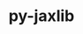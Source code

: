 ---
title: "py-jaxlib"
layout: cache
categories: [package, develop-2024-05-19]
meta: {"versions": ["0.4.23", "0.4.28", "0.4.3"], "compilers": ["gcc@=11.4.0", "gcc@=9.4.0"], "oss": ["ubuntu20.04", "ubuntu22.04"], "platforms": ["linux"], "targets": ["neoverse_v1", "neoverse_v2", "ppc64le", "x86_64_v3"], "stacks": ["e4s", "e4s-neoverse-v2", "e4s-neoverse_v1", "e4s-power", "ml-linux-x86_64-cpu", "ml-linux-x86_64-cuda", "root"], "num_specs": 8, "num_specs_by_stack": {"e4s-power": 1, "root": 8, "e4s-neoverse_v1": 1, "e4s-neoverse-v2": 1, "e4s": 1, "ml-linux-x86_64-cpu": 2, "ml-linux-x86_64-cuda": 2}}
spec_details: [{"hash": "olprm5vlvnbmef3d3oeh2f2hr34sen3f", "compiler": "gcc@=9.4.0", "versions": ["0.4.3"], "os": "ubuntu20.04", "platform": "linux", "target": "ppc64le", "variants": ["build_system=python_pip", "+cuda", "cuda_arch=70", "+nccl"], "stacks": ["e4s-power", "root"], "size": "-", "tarball": "https://binaries.spack.io/releases/develop-2024-05-19/build_cache/linux-ubuntu20.04-ppc64le/gcc-9.4.0/py-jaxlib-0.4.3/linux-ubuntu20.04-ppc64le-gcc-9.4.0-py-jaxlib-0.4.3-olprm5vlvnbmef3d3oeh2f2hr34sen3f.spack"}, {"hash": "nodwi6qce2gehnykq7irmgeumqa6yl2o", "compiler": "gcc@=11.4.0", "versions": ["0.4.28"], "os": "ubuntu22.04", "platform": "linux", "target": "neoverse_v1", "variants": ["build_system=python_pip", "~cuda"], "stacks": ["root", "e4s-neoverse_v1"], "size": "-", "tarball": "https://binaries.spack.io/releases/develop-2024-05-19/build_cache/linux-ubuntu22.04-neoverse_v1/gcc-11.4.0/py-jaxlib-0.4.28/linux-ubuntu22.04-neoverse_v1-gcc-11.4.0-py-jaxlib-0.4.28-nodwi6qce2gehnykq7irmgeumqa6yl2o.spack"}, {"hash": "anr2fuh7owkcy2sxvx5njj4ckhuubzm7", "compiler": "gcc@=11.4.0", "versions": ["0.4.28"], "os": "ubuntu22.04", "platform": "linux", "target": "neoverse_v2", "variants": ["build_system=python_pip", "~cuda"], "stacks": ["root", "e4s-neoverse-v2"], "size": "-", "tarball": "https://binaries.spack.io/releases/develop-2024-05-19/build_cache/linux-ubuntu22.04-neoverse_v2/gcc-11.4.0/py-jaxlib-0.4.28/linux-ubuntu22.04-neoverse_v2-gcc-11.4.0-py-jaxlib-0.4.28-anr2fuh7owkcy2sxvx5njj4ckhuubzm7.spack"}, {"hash": "vuoiiw2jagqgensvnplhfzwvjqok7u2k", "compiler": "gcc@=11.4.0", "versions": ["0.4.28"], "os": "ubuntu22.04", "platform": "linux", "target": "x86_64_v3", "variants": ["build_system=python_pip", "~cuda"], "stacks": ["e4s", "root"], "size": "-", "tarball": "https://binaries.spack.io/releases/develop-2024-05-19/build_cache/linux-ubuntu22.04-x86_64_v3/gcc-11.4.0/py-jaxlib-0.4.28/linux-ubuntu22.04-x86_64_v3-gcc-11.4.0-py-jaxlib-0.4.28-vuoiiw2jagqgensvnplhfzwvjqok7u2k.spack"}, {"hash": "szgupgl27o5yehd5pvmib3uevxw5xt6k", "compiler": "gcc@=11.4.0", "versions": ["0.4.28"], "os": "ubuntu22.04", "platform": "linux", "target": "x86_64_v3", "variants": ["build_system=python_pip", "~cuda"], "stacks": ["ml-linux-x86_64-cpu", "root"], "size": "-", "tarball": "https://binaries.spack.io/releases/develop-2024-05-19/build_cache/linux-ubuntu22.04-x86_64_v3/gcc-11.4.0/py-jaxlib-0.4.28/linux-ubuntu22.04-x86_64_v3-gcc-11.4.0-py-jaxlib-0.4.28-szgupgl27o5yehd5pvmib3uevxw5xt6k.spack"}, {"hash": "akqcuedivtxmy4kbwlr6blyd6e4xsywo", "compiler": "gcc@=11.4.0", "versions": ["0.4.23"], "os": "ubuntu22.04", "platform": "linux", "target": "x86_64_v3", "variants": ["build_system=python_pip", "+cuda", "cuda_arch=80", "+nccl"], "stacks": ["ml-linux-x86_64-cuda", "root"], "size": "-", "tarball": "https://binaries.spack.io/releases/develop-2024-05-19/build_cache/linux-ubuntu22.04-x86_64_v3/gcc-11.4.0/py-jaxlib-0.4.23/linux-ubuntu22.04-x86_64_v3-gcc-11.4.0-py-jaxlib-0.4.23-akqcuedivtxmy4kbwlr6blyd6e4xsywo.spack"}, {"hash": "3o2oi3mwjuwtzowidaljnztjcjhq2t2x", "compiler": "gcc@=11.4.0", "versions": ["0.4.23"], "os": "ubuntu22.04", "platform": "linux", "target": "x86_64_v3", "variants": ["build_system=python_pip", "~cuda"], "stacks": ["ml-linux-x86_64-cpu", "root"], "size": "-", "tarball": "https://binaries.spack.io/releases/develop-2024-05-19/build_cache/linux-ubuntu22.04-x86_64_v3/gcc-11.4.0/py-jaxlib-0.4.23/linux-ubuntu22.04-x86_64_v3-gcc-11.4.0-py-jaxlib-0.4.23-3o2oi3mwjuwtzowidaljnztjcjhq2t2x.spack"}, {"hash": "eaxqg5xsqb7hevsiny6z23yquf7jsxl2", "compiler": "gcc@=11.4.0", "versions": ["0.4.28"], "os": "ubuntu22.04", "platform": "linux", "target": "x86_64_v3", "variants": ["build_system=python_pip", "+cuda", "cuda_arch=80", "+nccl"], "stacks": ["ml-linux-x86_64-cuda", "root"], "size": "-", "tarball": "https://binaries.spack.io/releases/develop-2024-05-19/build_cache/linux-ubuntu22.04-x86_64_v3/gcc-11.4.0/py-jaxlib-0.4.28/linux-ubuntu22.04-x86_64_v3-gcc-11.4.0-py-jaxlib-0.4.28-eaxqg5xsqb7hevsiny6z23yquf7jsxl2.spack"}]
---